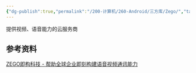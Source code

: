 ```yaml
---
{"dg-publish":true,"permalink":"/200-计算机/260-Android/三方库/Zego/","tags":["Android/Debug"],"noteIcon":""}
---
```


提供视频、语音能力的云服务商


## 参考资料
[ZEGO即构科技 - 帮助全球企业即刻构建语音视频通讯能力](https://www.zego.im/)